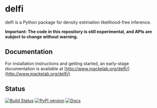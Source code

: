 # delfi

delfi is a Python package for density estimation likelihood-free inference.

**Important: The code in this repository is still experimental, and APIs are subject to change without warning.**


## Documentation

For installation instructions and getting started, an early-stage documentation is available
at [http://www.mackelab.org/delfi/](http://www.mackelab.org/delfi/)


## Status

[![Build Status](https://travis-ci.org/mackelab/delfi.svg?branch=master)](https://travis-ci.org/mackelab/delfi) [![PyPI version](https://badge.fury.io/py/delfi.svg)](https://badge.fury.io/py/delfi) [![Docs](https://img.shields.io/badge/docs-latest-brightgreen.svg?style=flat)](http://www.mackelab.org/delfi/)
